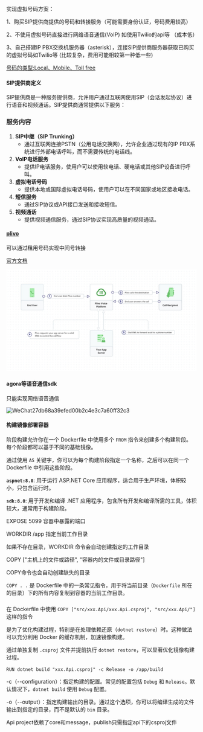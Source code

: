 实现虚拟号码方案：

1、购买SIP提供商提供的号码和转接服务（可能需要身份认证，号码费用较高）

2、不使用虚拟号码直接进行网络语音通信(VoIP) 如使用Twilio的api等 （成本低）

3、自己搭建IP PBX交换机服务器（asterisk），连接SIP提供商服务器获取已购买的虚拟号码如Twilio等 (比较复杂，费用可能相较第一种低一些)



[号码的类型:Local、Mobile、Toll free](https://www.nxcloud.com/news/408.html)



#### SIP提供商定义

SIP提供商是一种服务提供商，允许用户通过互联网使用SIP（会话发起协议）进行语音和视频通话。SIP提供商通常提供以下服务：

### 服务内容

1. **SIP中继（SIP Trunking）**
   - 通过互联网连接PSTN（公用电话交换网），允许企业通过现有的IP PBX系统进行外部电话呼叫，而不需要传统的电话线。
2. **VoIP电话服务**
   - 提供IP电话服务，使用户可以使用软电话、硬电话或其他SIP设备进行呼叫。
3. **虚拟电话号码**
   - 提供本地或国际虚拟电话号码，使用户可以在不同国家或地区接收电话。
4. **短信服务**
   - 通过SIP协议或API接口发送和接收短信。
5. **视频通话**
   - 提供视频通信服务，通过SIP协议实现高质量的视频通话。



#### [plivo](https://www.plivo.com/use-case/call-forwarding-service/)

可以通过租用号码实现中间号转接

[官方文档](https://www.plivo.com/docs/voice/use-cases/call-forwarding/node)

![WeChat3becc5ca4c465aa84d59793679ac38c4](./img/WeChat3becc5ca4c465aa84d59793679ac38c4.jpg)



#### agora等语音通信sdk

只能实现网络语音通信

![WeChat27db68a39efed00b2c4e3c7a60ff32c3](/Users/kenny.c/Desktop/笔记/md笔记/img/WeChat27db68a39efed00b2c4e3c7a60ff32c3.jpg)

#### 构建镜像部署容器

阶段构建允许你在一个 Dockerfile 中使用多个 `FROM` 指令来创建多个构建阶段。每个阶段都可以基于不同的基础镜像。

通过使用 `AS` 关键字，你可以为每个构建阶段指定一个名称，之后可以在同一个 Dockerfile 中引用这些阶段。



**`aspnet:8.0`**: 用于运行 ASP.NET Core 应用程序，适合用于生产环境，体积较小，只包含运行时。

**`sdk:8.0`**: 用于开发和编译 .NET 应用程序，包含所有开发和编译所需的工具，体积较大，通常用于构建阶段。



EXPOSE 5099 容器中暴露的端口



WORKDIR /app 指定当前工作目录

如果不存在目录，WORKDIR 命令会自动创建指定的工作目录



COPY ["主机上的文件或路径", "容器内的文件或目录路径"]

COPY命令也会自动创建缺失的目录



`COPY . .` 是 Dockerfile 中的一条常见指令，用于将当前目录（`Dockerfile` 所在的目录）下的所有内容复制到容器的当前工作目录。

### 

在 Dockerfile 中使用 `COPY ["src/xxx.Api/xxx.Api.csproj", "src/xxx.Api/"]` 这样的指令

是为了优化构建过程，特别是在处理依赖还原（`dotnet restore`）时。这种做法可以充分利用 Docker 的缓存机制，加速镜像构建。

通过单独复制 `.csproj` 文件并提前执行 `dotnet restore`，可以显著优化镜像构建过程。



```
RUN dotnet build "xxx.Api.csproj" -c Release -o /app/build
```

-c（--configuration）：指定构建的配置。常见的配置包括 `Debug` 和 `Release`。默认情况下，`dotnet build` 使用 `Debug` 配置。

-o（--output）：指定构建输出的目录。通过这个选项，你可以将编译生成的文件输出到指定的目录，而不是默认的 `bin` 目录。



Api project依赖了core和message，publish只需指定api下的csproj文件